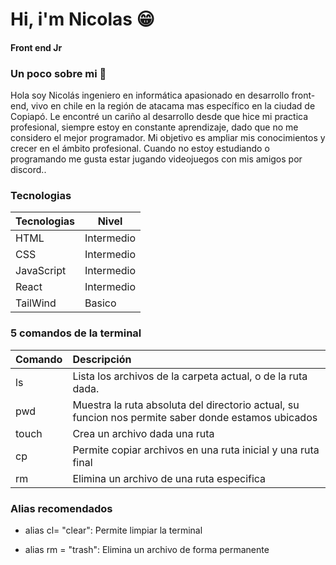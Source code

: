 # Hi, i'm Nicolas 😁

#### Front end Jr



###  Un poco sobre mi 🧐
Hola soy Nicolás ingeniero en informática apasionado en desarrollo front-end, vivo en chile en la región de atacama mas específico en la ciudad de Copiapó. Le encontré un cariño al desarrollo desde que hice mi practica profesional, siempre estoy en constante aprendizaje, dado que no me considero el mejor programador. Mi objetivo es ampliar mis conocimientos y crecer en el ámbito profesional. Cuando no estoy estudiando o programando me gusta estar jugando videojuegos con mis amigos por discord..



### Tecnologias


| Tecnologias | Nivel |
| ------ | ------ |
| HTML | Intermedio |
| CSS | Intermedio |
| JavaScript | Intermedio |
| React | Intermedio |
| TailWind | Basico |



### 5 comandos de la terminal

| Comando |     Descripción  |
| :-------- |  :------------------------- |
| ls |  Lista los archivos de la carpeta actual, o de la ruta dada. |
| pwd |  Muestra la ruta absoluta del directorio actual, su funcion nos permite saber donde estamos ubicados |
| touch |  Crea un archivo dada una ruta |
| cp |  Permite copiar archivos en una ruta inicial y una ruta final |
| rm |  Elimina un archivo de una ruta especifica |




### Alias recomendados

- alias cl= "clear": Permite limpiar la terminal

- alias rm = "trash": Elimina un archivo de forma permanente